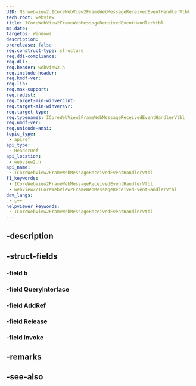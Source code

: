 ```yaml
---
UID: NS:webview2.ICoreWebView2FrameWebMessageReceivedEventHandlerVtbl
tech.root: webview
title: ICoreWebView2FrameWebMessageReceivedEventHandlerVtbl
ms.date: 
targetos: Windows
description: 
prerelease: false
req.construct-type: structure
req.ddi-compliance: 
req.dll: 
req.header: webview2.h
req.include-header: 
req.kmdf-ver: 
req.lib: 
req.max-support: 
req.redist: 
req.target-min-winverclnt: 
req.target-min-winversvr: 
req.target-type: 
req.typenames: ICoreWebView2FrameWebMessageReceivedEventHandlerVtbl
req.umdf-ver: 
req.unicode-ansi: 
topic_type:
 - apiref
api_type:
 - HeaderDef
api_location:
 - webview2.h
api_name:
 - ICoreWebView2FrameWebMessageReceivedEventHandlerVtbl
f1_keywords:
 - ICoreWebView2FrameWebMessageReceivedEventHandlerVtbl
 - webview2/ICoreWebView2FrameWebMessageReceivedEventHandlerVtbl
dev_langs:
 - c++
helpviewer_keywords:
 - ICoreWebView2FrameWebMessageReceivedEventHandlerVtbl
---
```


## -description

## -struct-fields

### -field b

### -field QueryInterface

### -field AddRef

### -field Release

### -field Invoke

## -remarks

## -see-also


